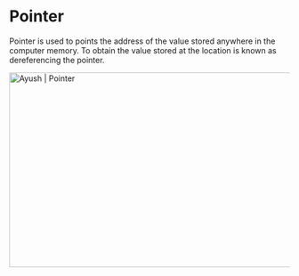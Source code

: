 # Pointer
Pointer is used to points the address of the value stored anywhere in the computer memory. To obtain the value stored at the location is known as dereferencing the pointer.

<img align="left" alt="Ayush | Pointer"  src="https://static.javatpoint.com/ds/images/pointer.png" width="600" height="350" /></a>
